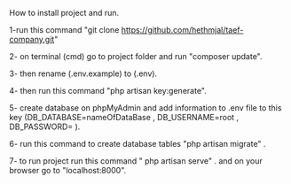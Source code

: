 How to install project and run.

1-run this command "git clone https://github.com/hethmjal/taef-company.git"

2- on terminal (cmd) go to project folder and run "composer update".

3- then rename (.env.example) to (.env).

4- then run this command "php artisan key:generate".

5- create database on phpMyAdmin and add information to .env file to this key (DB_DATABASE=nameOfDataBase , DB_USERNAME=root , DB_PASSWORD= ).

6- run this command to create database tables "php artisan migrate" .

7- to run project run this command " php artisan serve" . and on your browser go to "localhost:8000".

